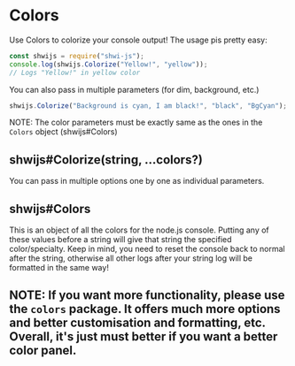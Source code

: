 # Colors

Use Colors to colorize your console output! The usage pis pretty easy:

```js
const shwijs = require("shwi-js");
console.log(shwijs.Colorize("Yellow!", "yellow"));
// Logs "Yellow!" in yellow color
```

You can also pass in multiple parameters (for dim, background, etc.)

```js
shwijs.Colorize("Background is cyan, I am black!", "black", "BgCyan");
```

NOTE: The color parameters must be exactly same as the ones in the `Colors` object (shwijs#Colors)

## shwijs#Colorize(string, ...colors?)

You can pass in multiple options one by one as individual parameters.

## shwijs#Colors

This is an object of all the colors for the node.js console. Putting any of these values before a string will give that string the specified color/specialty. Keep in mind, you need to reset the console back to normal after the string, otherwise all other logs after your string log will be formatted in the same way!

## NOTE: If you want more functionality, please use the `colors` package. It offers much more options and better customisation and formatting, etc. Overall, it's just must better if you want a better color panel.
